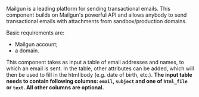 Mailgun is a leading platform for sending transactional emails. This component builds on Mailgun's powerful API and allows anybody to send transactional emails with attachments from sandbox/production domains.

Basic requirements are:

  * Mailgun account;
  * a domain.

This component takes as input a table of email addresses and names, to which an email is sent. In the table, other attributes can be added, which will then be used to fill in the html body (e.g. date of birth, etc.).
**The input table needs to contain following columns: `email`, `subject` and one of `html_file` or `text`. All other columns are optional.**
